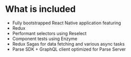 # What is included

- Fully bootstrapped React Native application featuring 
 - Redux
 - Performant selectors using Reselect
 - Component tests using Enzyme
 - Redux Sagas for data fetching and various async tasks
 - Parse SDK + GraphQL client optimized for Parse Server  